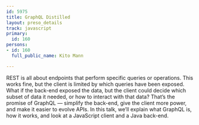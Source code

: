 ```yaml
---
id: 5975
title: GraphQL Distilled
layout: preso_details
track: javascript
primary:
  id: 160
persons:
- id: 160
  full_public_name: Kito Mann

---
```

REST is all about endpoints that perform specific queries or operations. This works fine, but the client is limited by which queries have been exposed. What if the back-end exposed the data, but the client could decide which subset of data it needed, or how to interact with that data? That’s the promise of GraphQL — simplify the back-end, give the client more power, and make it easier to evolve APIs. In this talk, we’ll explain what GraphQL is, how it works, and look at a JavaScript client and a Java back-end.
